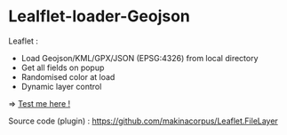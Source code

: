 # Lealflet-loader-Geojson

Leaflet : 
- Load Geojson/KML/GPX/JSON (EPSG:4326) from local directory
- Get all fields on popup
- Randomised color at load
- Dynamic layer control

=> <a target="_blank" href="https://julien1793.github.io/Leaflet-loader-Geojson/"> Test me here ! </a>

Source code (plugin) : https://github.com/makinacorpus/Leaflet.FileLayer
